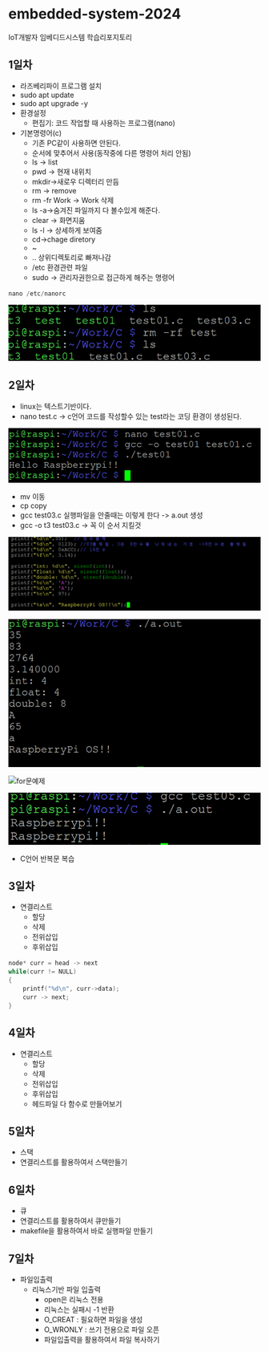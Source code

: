 # embedded-system-2024
IoT개발자 임베디드시스템 학습리포지토리

## 1일차
- 라즈베리파이 프로그램 설치
- sudo apt update
- sudo apt upgrade -y
- 환경설정
	- 편집기: 코드 작업할 때 사용하는 프로그램(nano)
- 기본명령어(c)
	- 기존 PC같이 사용하면 안된다.
	- 순서에 맞추어서 사용(동작중에 다른 명령어 처리 안됨)
	- ls -> list
	- pwd -> 현재 내위치
	- mkdir->새로우 디렉터리 만듬
	- rm -> remove
	- rm -fr Work -> Work 삭제	
	- ls -a->숨겨진 파일까지 다 볼수있게 해준다.
	- clear -> 화면지움
	- ls -l -> 상세하게 보여줌
	- cd->chage diretory
	- ~ 
	- .. 상위디렉토리로 빠져나감
	- /etc 환경관련 파일
	- sudo -> 관리자권한으로 접근하게 해주는 명령어
	
``` C
nano /etc/nanorc
```

![제거예제](https://raw.githubusercontent.com/been2525/embedded-system-2024/main/picture/제거.png)


## 2일차
- linux는 텍스트기반이다.
- nano test.c -> c언어 코드를 작성할수 있는 test라는 코딩 환경이 생성된다.

![printf예제](https://raw.githubusercontent.com/been2525/embedded-system-2024/main/picture/printf.png)
- mv 이동
- cp copy
- gcc test03.c 실행파일을 안줄때는 이렇게 한다 -> a.out 생성
- gcc -o t3 test03.c -> 꼭 이 순서 지킬것

![출력예제](https://raw.githubusercontent.com/been2525/embedded-system-2024/main/picture/출력.png)

![출력값](https://raw.githubusercontent.com/been2525/embedded-system-2024/main/picture/출력값.png)

![for문예제](https://raw.githubusercontent.com/been2525/embedded-system-2024/main/picture/for문.png)

![for문출력값](https://raw.githubusercontent.com/been2525/embedded-system-2024/main/picture/for문출력값.png)

- C언어 반복문 복습

## 3일차
- 연결리스트
	- 할당
	- 삭제
	- 전위삽입
	- 후위삽입
```C
node* curr = head -> next
while(curr != NULL)
{
	printf("%d\n", curr->data);
	curr -> next;
}
```

## 4일차
- 연결리스트
	- 할당
	- 삭제
	- 전위삽입
	- 후위삽입
	- 헤드파일 다 함수로 만들어보기
	
## 5일차
- 스택
- 연결리스트를 활용하여서 스택만들기

## 6일차
- 큐
- 연결리스트를 활용하여서 큐만들기
- makefile을 활용하여서 바로 실행파일 만들기

## 7일차
- 파일입출력
	- 리눅스기반 파일 입출력
		- open은 리눅스 전용
		- 리눅스는 실패시 -1 반환
		- O_CREAT : 필요하면 파일을 생성
		- O_WRONLY : 쓰기 전용으로 파일 오픈
		- 파일입출력을 활용하여서 파일 복사하기